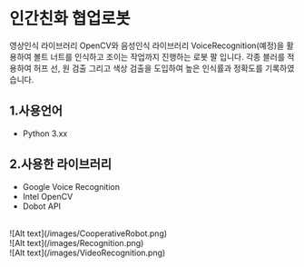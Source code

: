 # 인간친화 협업로봇
영상인식 라이브러리 OpenCV와 음성인식 라이브러리 VoiceRecognition(예정)을 활용하여 볼트 너트를 인식하고 조이는 작업까지 진행하는 로봇 팔 입니다. 각종 블러를 적용하여 허프 선, 원 검출 그리고 색상 검출을 도입하여 높은 인식률과 정확도를 기록하였습니다.

## 1.사용언어
- Python 3.xx

## 2.사용한 라이브러리
- Google Voice Recognition
- Intel OpenCV
- Dobot API
<br>
![Alt text](/images/CooperativeRobot.png)
<br>
![Alt text](/images/Recognition.png)
<br>
![Alt text](/images/VideoRecognition.png)

